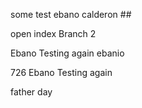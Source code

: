some test
ebano calderon ##

open index
Branch 2

Ebano Testing again 
ebanio

726
Ebano Testing again

father day
